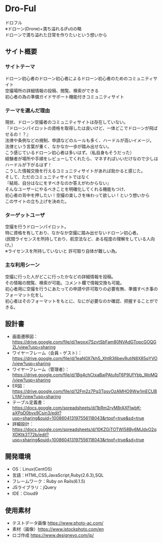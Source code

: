 # Dro-Ful
ドロフル<br>
※ドローン(Drone)+満ち溢れる(Ful)の略<br>
ドローンで満ち溢れた日常を作りたいという想いから <br>

## サイト概要
### サイトテーマ
ドローン初心者のドローン初心者によるドローン初心者のためのコミュニティサイト<br>
空撮場所の詳細情報の投稿、閲覧、検索ができる<br>
初心者の為の準備ガイドサポート機能付きコミュニティサイト<br>


### テーマを選んだ理由
現状、ドローン空撮者のコミュニティサイトは存在していない。<br>
『ドローンパイロットの資格を取得したは良いけど、一体どこでドローンが飛ばせるの！？』<br>
法律や条例などの規制、申請などのルールも多く、ハードルが高いイメージ。<br>
法律という言葉が重く、なかなか一歩が踏み出せない。<br>
こう感じているドローン初心者は多いはず。（私自身もそうだった）<br>
経験者が場所や手順をレビューしてくれたら、マネすればいいだけなので少しはハードルが下がるはず！<br>
こうした情報交換を行えるコミュニティサイトがあれば助かると感じた。<br>
そして、ただのコミュニティサイトではなく<br>
『結局、自分はなにをすべきなのか答えがわからない』<br>
そんなユーザーにやるべきことを明確化してくれる機能もつけ、<br>
初心者の背中を押したい！空撮の楽しさを味わって欲しい！という想いから<br>
このサイトの立ち上げを決めた。<br>

### ターゲットユーザ
空撮を行うドローンパイロット。<br>
特に資格を有しており、なかなか空撮に踏み出せないドローン初心者。<br>
(民間ライセンスを所持しており、航空法など、ある程度の理解をしている人向け。）<br>
※ライセンスを所持していないと	許可取り自体が難しい為。<br>

### 主な利用シーン
空撮に行った人がどこに行ったかなどの詳細情報を投稿。<br>
その情報の閲覧、検索が可能。コメント欄で情報交換も可能。<br>
初心者用に空撮を行うにあたっての申請や許可取りの必要有無、準備すべき事のフォーマット化をし<br>
初心者はそのフォーマットをもとに、なにが必要なのか確認、把握することができる。<br>


## 設計書
- 画面遷移図：https://drive.google.com/file/d/1woxxj7SzvtSbFam80NVAdGTopcGOQG2L/view?usp=sharing
- ワイヤーフレーム（会員・ゲスト）：https://drive.google.com/file/d/1eaN0X7kh5_XhtR36bevRutiN8X85qYVO/view?usp=sharing
- ワイヤーフレーム（管理者）：https://drive.google.com/file/d/1Bg4chCtxaBajPAtufqT6P9UfYbb_WoMQ/view?usp=sharing
- ER図：https://drive.google.com/file/d/12Fm2z7Pq3TpsvOzAMHO9Ww1mECUBLYAF/view?usp=sharing
- テーブル定義書：https://docs.google.com/spreadsheets/d/1bRm2ryM8rAXFlwbK-aXPqD0bvx9Csin3/edit?usp=sharing&ouid=100860413197556118043&rtpof=true&sd=true
- 詳細設計：https://docs.google.com/spreadsheets/d/10KZGiTOTWl58By6MJdxO2qXDKtk3T72b/edit?usp=sharing&ouid=100860413197556118043&rtpof=true&sd=true

## 開発環境
- OS：Linux(CentOS)
- 言語：HTML,CSS,JavaScript,Ruby(2.6.3),SQL
- フレームワーク：Ruby on Rails(6.1.5)
- JSライブラリ：jQuery
- IDE：Cloud9

## 使用素材
- テストデータ画像 https://www.photo-ac.com/
- 素材（画像）https://www.istockphoto.com/en
- ロゴ作成 https://www.designevo.com/jp/
